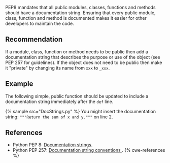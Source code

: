 PEP8 mandates that all public modules, classes, functions and methods should have a documentation string. Ensuring that every public module, class, function and method is documented makes it easier for other developers to maintain the code.


## Recommendation
If a module, class, function or method needs to be public then add a documentation string that describes the purpose or use of the object (see PEP 257 for guidelines). If the object does not need to be public then make it "private" by changing its name from `xxx` to `_xxx`.


## Example
The following simple, public function should be updated to include a documentation string immediately after the `def` line.

{% sample src="DocStrings.py" %}
You might insert the documentation string: `"""Return the sum of x and y."""` on line 2.


## References
* Python PEP 8: [Documentation strings](http://www.python.org/dev/peps/pep-0008/#documentation-strings).
* Python PEP 257: [Documentation string conventions ](http://www.python.org/dev/peps/pep-0257).
{% cwe-references %}
